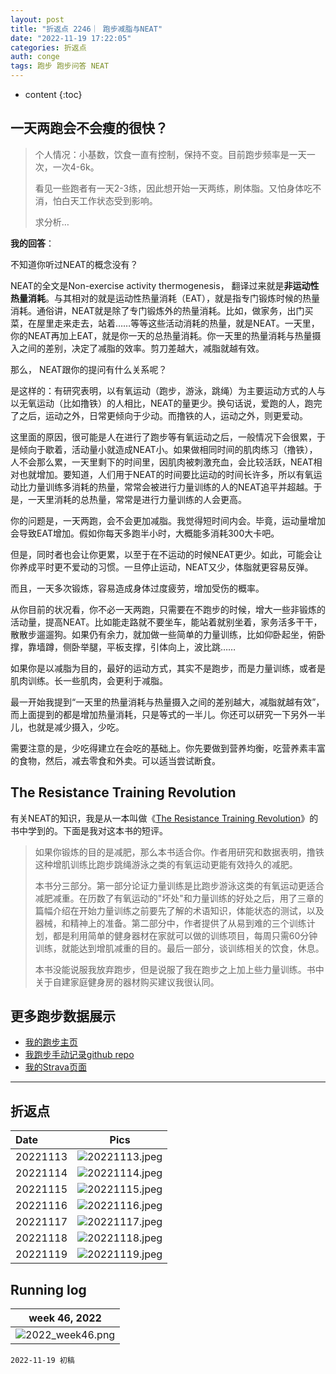 ```yaml
---
layout: post
title: "折返点 2246｜ 跑步减脂与NEAT"
date: "2022-11-19 17:22:05"
categories: 折返点
auth: conge
tags: 跑步 跑步问答 NEAT
---
```

* content
{:toc}


## 一天两跑会不会瘦的很快？ 

> 个人情况：小基数，饮食一直有控制，保持不变。目前跑步频率是一天一次，一次4-6k。
> 
> 看见一些跑者有一天2-3练，因此想开始一天两练，刷体脂。又怕身体吃不消，怕白天工作状态受到影响。
> 
> 求分析…

**我的回答**：

不知道你听过NEAT的概念没有？

NEAT的全文是Non-exercise activity thermogenesis， 翻译过来就是**非运动性热量消耗**。与其相对的就是运动性热量消耗（EAT），就是指专门锻炼时候的热量消耗。通俗讲，NEAT就是除了专门锻炼外的热量消耗。比如，做家务，出门买菜，在屋里走来走去，站着……等等这些活动消耗的热量，就是NEAT。一天里，你的NEAT再加上EAT，就是你一天的总热量消耗。你一天里的热量消耗与热量摄入之间的差别，决定了减脂的效率。剪刀差越大，减脂就越有效。

那么， NEAT跟你的提问有什么关系呢？

是这样的：有研究表明，以有氧运动（跑步，游泳，跳绳）为主要运动方式的人与以无氧运动（比如撸铁）的人相比，NEAT的量更少。换句话说，爱跑的人，跑完了之后，运动之外，日常更倾向于少动。而撸铁的人，运动之外，则更爱动。

这里面的原因，很可能是人在进行了跑步等有氧运动之后，一般情况下会很累，于是倾向于歇着，活动量小就造成NEAT小。如果做相同时间的肌肉练习（撸铁），人不会那么累，一天里剩下的时间里，因肌肉被刺激充血，会比较活跃，NEAT相对也就增加。要知道，人们用于NEAT的时间要比运动的时间长许多，所以有氧运动比力量训练多消耗的热量，常常会被进行力量训练的人的NEAT追平并超越。于是，一天里消耗的总热量，常常是进行力量训练的人会更高。

你的问题是，一天两跑，会不会更加减脂。我觉得短时间内会。毕竟，运动量增加会导致EAT增加。假如你每天多跑半小时，大概能多消耗300大卡吧。

但是，同时者也会让你更累，以至于在不运动的时候NEAT更少。如此，可能会让你养成平时更不爱动的习惯。一旦停止运动，NEAT又少，体脂就更容易反弹。

而且，一天多次锻炼，容易造成身体过度疲劳，增加受伤的概率。

从你目前的状况看，你不必一天两跑，只需要在不跑步的时候，增大一些非锻炼的活动量，提高NEAT。比如能走路就不要坐车，能站着就别坐着，家务活多干干，散散步遛遛狗。如果仍有余力，就加做一些简单的力量训练，比如仰卧起坐，俯卧撑，靠墙蹲，侧卧举腿，平板支撑，引体向上，波比跳……

如果你是以减脂为目的，最好的运动方式，其实不是跑步，而是力量训练，或者是肌肉训练。长一些肌肉，会更利于减脂。

最一开始我提到“一天里的热量消耗与热量摄入之间的差别越大，减脂就越有效”，而上面提到的都是增加热量消耗，只是等式的一半儿。你还可以研究一下另外一半儿，也就是减少摄入，少吃。

需要注意的是，少吃得建立在会吃的基础上。你先要做到营养均衡，吃营养素丰富的食物，然后，减去零食和外卖。可以适当尝试断食。

## The Resistance Training Revolution

有关NEAT的知识，我是从一本叫做《[The Resistance Training Revolution](https://book.douban.com/comment/3560530459)》的书中学到的。下面是我对这本书的短评。

> 如果你锻炼的目的是减肥，那么本书适合你。作者用研究和数据表明，撸铁这种增肌训练比跑步跳绳游泳之类的有氧运动更能有效持久的减肥。
> 
> 本书分三部分。第一部分论证力量训练是比跑步游泳这类的有氧运动更适合减肥减重。在历数了有氧运动的"坏处"和力量训练的好处之后，用了三章的篇幅介绍在开始力量训练之前要先了解的术语知识，体能状态的测试，以及器械，和精神上的准备。第二部分中，作者提供了从易到难的三个训练计划，都是利用简单的健身器材在家就可以做的训练项目，每周只需60分钟训练，就能达到增肌减重的目的。最后一部分，谈训练相关的饮食，休息。
> 
> 本书没能说服我放弃跑步，但是说服了我在跑步之上加上些力量训练。书中关于自建家庭健身房的器材购买建议我很认同。

## 更多跑步数据展示

* [我的跑步主页](https://conge.github.io/running_page/)
* [我跑步手动记录github repo](https://github.com/conge/RunningStreak)
* [我的Strava页面](https://www.strava.com/athletes/57680242)

---


## 折返点

| Date     |                                Pics                                |
| :------- | :----------------------------------------------------------------: |
| 20221113|![20221113.jpeg](https://s2.loli.net/2022/11/20/PhiFw6Vzn4CISOB.jpg)  |
| 20221114|![20221114.jpeg](https://s2.loli.net/2022/11/20/Nk2HdCax8zIqJwT.jpg)  |
| 20221115|![20221115.jpeg](https://s2.loli.net/2022/11/20/FXbZ7rE3Lf9A5Jy.jpg)  |
| 20221116|![20221116.jpeg](https://s2.loli.net/2022/11/20/3RhWNSwq2J6IaiQ.jpg)  |
| 20221117|![20221117.jpeg](https://s2.loli.net/2022/11/20/ouHzQxiYZEq4Dwa.jpg)  |
| 20221118|![20221118.jpeg](https://s2.loli.net/2022/11/20/5hxIcPEoFUqjDtH.jpg)  |
| 20221119|![20221119.jpeg](https://s2.loli.net/2022/11/20/JA2afSbUnD1H6XM.jpg)  |

## Running log

|                            week 46, 2022                            |
| :------------------------------------------------------------------: |
|![2022_week46.png](https://s2.loli.net/2022/11/20/lwTRYDWQVouPq5y.png) |


```
2022-11-19 初稿
```
